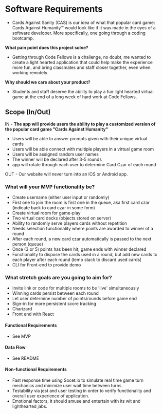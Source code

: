 # Software Requirements

- Cards Against Sanity (CAS) is our idea of what that popular card game: Cards Against Humanity™ would look like if it was made in the eyes of a software developer. More specifically, one going through a coding bootcamp.

**What pain point does this project solve?**

- Getting through Code Fellows is a challenge, no doubt, me wanted to create a light hearted application that could help make the experience more fun, and bring classmates and staff closer together, even when working remotely.

**Why should we care about your product?**

- Students and staff deserve the ability to play a fun light hearted virtual game at the end of a long week of hard work at Code Fellows.

## Scope (In/Out)

IN -
**The app will provide users the ability to play a customized version of the popular card game "Cards Against Humanity"**

- Users will be able to answer prompts given with their unique virtual cards
- Users will be able connect with multiple players in a virtual game room
- Users will be assigned random user names
- The winner will be declared after 3-5 rounds
- app will rotate through each user to determine Card Czar of each round

OUT -
Our website will never turn into an IOS or Android app.

### What will your MVP functionality be?

- Create username (either user input or randomly)
- First one to join the room is first one in the queue, aka first card czar (indicate back to card czar in some form)
- Create virtual room for game-play
- Two virtual card decks (objects stored on server)
- Ability to randomly serve players cards without repetition
- Needs selection functionality where points are awarded to winner of a round
- After each round, a new card czar automatically is passed to the next person (queue)
- Once (3 or 5) points has been hit, game ends with winner declared
- Functionality to dispose the cards used in a round, but add new cards to each player after each round (temp stack to discard used cards)
- CLI for Front-end to provide demo

### What stretch goals are you going to aim for?

- Invite link or code for multiple rooms to be 'live' simultaneously
- Winning cards persist between each round
- Let user determine number of points/rounds before game end
- Sign-in for more persistent score tracking
- Charizard
- Front end with React

#### Functional Requirements

- See MVP

#### Data Flow

- See README

#### Non-functional Requirements

- Fast response time using Socet.io to simulate real time game turn mechanics and minimize user wait time between turns.
- Testability via jest and user testing in order to verify functionality and overall user experience of application.
- Emotional factors, it should amuse and entertain with its wit and lighthearted jabs.
